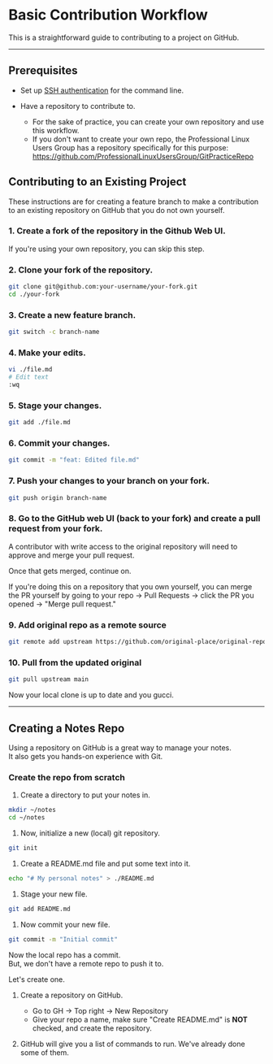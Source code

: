 # Basic Contribution Workflow

This is a straightforward guide to contributing to a project on GitHub.  

---

## Prerequisites

- Set up [SSH authentication](./ssh_for_git.md#ssh-for-github-authentication) for the command line.  

- Have a repository to contribute to.  
    - For the sake of practice, you can create your own repository and use this
      workflow.  
    - If you don't want to create your own repo, the Professional Linux Users Group has a 
      repository specifically for this purpose: 
      <https://github.com/ProfessionalLinuxUsersGroup/GitPracticeRepo>  

## Contributing to an Existing Project
These instructions are for creating a feature branch to make a contribution to an
existing repository on GitHub that you do not own yourself.  

### 1. Create a fork of the repository in the Github Web UI.  

   If you're using your own repository, you can skip this step.  

### 2. Clone your fork of the repository.  
   ```bash
   git clone git@github.com:your-username/your-fork.git
   cd ./your-fork
   ```

### 3. Create a new feature branch.  
   ```bash
   git switch -c branch-name
   ```

### 4. Make your edits.  
   ```bash
   vi ./file.md
   # Edit text
   :wq
   ```

### 5. Stage your changes. 
   ```bash
   git add ./file.md
   ```

### 6. Commit your changes.  
   ```bash
   git commit -m "feat: Edited file.md"
   ```

### 7. Push your changes to **your branch** on **your fork**.  
   ```bash
   git push origin branch-name
   ```

### 8. Go to the GitHub web UI (back to your fork) and create a pull request from your fork.  


   A contributor with write access to the original repository will need to approve and
   merge your pull request.  
   
   Once that gets merged, continue on.  
   
   If you're doing this on a repository that you own yourself, you can merge the PR
   yourself by going to your repo -> Pull Requests -> click the PR you opened -> "Merge pull request."  


### 9. Add original repo as a remote source

   ```bash
   git remote add upstream https://github.com/original-place/original-repo.git
   ```

### 10. Pull from the updated original

   ```bash
   git pull upstream main
   ```

   Now your local clone is up to date and you gucci.  

---

## Creating a Notes Repo

Using a repository on GitHub is a great way to manage your notes.  
It also gets you hands-on experience with Git.  


### Create the repo from scratch

1. Create a directory to put your notes in.  
```bash
mkdir ~/notes
cd ~/notes
```

1. Now, initialize a new (local) git repository.  
```bash
git init
```

1. Create a README.md file and put some text into it.  
```bash
echo "# My personal notes" > ./README.md
```

1. Stage your new file.  
```bash
git add README.md
```

1. Now commit your new file.  
```bash
git commit -m "Initial commit"
```
Now the local repo has a commit.  
But, we don't have a remote repo to push it to.  

Let's create one.  


1. Create a repository on GitHub.  
    - Go to GH -> Top right -> New Repository
    - Give your repo a name, make sure "Create README.md" is **NOT** checked, and create the repository.  

1. GitHub will give you a list of commands to run. We've already done some of them.  
```bash
```













